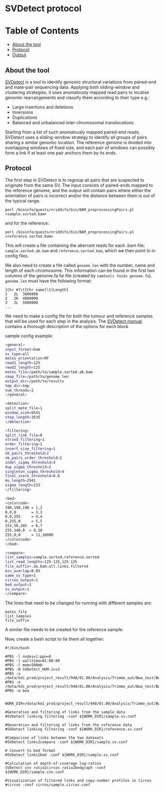 # SVDetect protocol

# Table of Contents
* [About the tool](#about-the-tool)
* [Protocol](#protocol)
* [Output](#output)

## About the tool
[SVDetect](http://bioinformatics.oxfordjournals.org/content/26/15/1895.full.pdf) is a tool to identify genomic structural variations from paired-end and mate-pair sequencing data.
Applying both sliding-window and clustering strategies, it uses anomalously mapped read pairs to localise genomic rearrangements and classify them according to their type e.g.:
* Large insertions and deletions
* Inversions
* Duplications
* Balanced and unbalanced inter-chromosomal translocations

Starting from a list of such anomalously mapped paired-end reads, SVDetect uses a sliding-window strategy to identify all groups of pairs sharing a similar genomic location. The reference genome is divided into overlapping windows of fixed size, and each pair of windows can possibly form a link if at least one pair anchors them by its ends.

## Protocol

The first step in SVDetect is to regroup all pairs that are suspected to originate from the same SV.
The input consists of paired-ends mapped to the reference genome, and the output will contain pairs where either the orientation of pairs is incorrect and/or the distance between them is out of the typical range.

```perl /bioinfo/guests/nriddifo/bin/BAM_preprocessingPairs.pl <sample.sorted.bam>```

and for the reference: 

```perl /bioinfo/guests/nriddifo/bin/BAM_preprocessingPairs.pl <reference.sorted.bam>```

This will create a file containing the aberrant reads for each .bam file: `sample.sorted.ab.bam` and `reference.sorted.bam`, which we then point to in config files.

We also need to create a file called `genome.len` with the number, name and length of each chromosome. This information can be found in the first two columns of the genome.fa.fai file (created by `samtools faidx genome.fa`). `genome.len` must have the following format: 


```
[Chr #]\t[Chr name]\t[Length]
1	2L	3000000
2	2R	4000000
3	3L	5000000
...
```

We need to make a config file for both the tumour and reference samples that will be used for each step in the analysis. The [SVDetect manual](http://svdetect.sourceforge.net/Site/Manual.html) contains a thorough description of the options for each block 

sample config example:
 

``` bash
<general>
input_format=bam 
sv_type=all
mates_orientation=RF
read1_length=125
read2_length=125
mates_file=/path/to/sample.sorted.ab.bam
cmap_file=/path/to/genome.len
output_dir=/path/to/results
tmp_dir=tmp
num_threads=2
</general>

<detection>
split_mate_file=1
window_size=6541
step_length=1635
</detection>

<filtering>
split_link_file=0
strand_filtering=1
order_filtering=1
insert_size_filtering=1
nb_pairs_threshold=2
nb_pairs_order_threshold=2
indel_sigma_threshold=3
dup_sigma_threshold=2
singleton_sigma_threshold=4
final_score_threshold=0.8
mu_length=2941
sigma_length=233
</filtering>

<bed>
<colorcode>
190,190,190 = 1,2
0,0,0       = 3,3
0,0,255     = 4,4
0,255,0     = 5,5
153,50,205  = 6,7
255,140,0  = 8,10
255,0,0     = 11,10000
</colorcode>
</bed>

<compare>
list_samples=sample.sorted,reference.sorted
list_read_lengths=125-125,125-125
file_suffix=.ab.bam.all.links.filtered
min_overlap=0.05
same_sv_type=1
circos_output=1
bed_output=1
sv_output=1
</compare>
```

The lines that need to be changed for running with different samples are: 

```
mates_file
list_samples
file_suffix
```

A similar file needs to be created for the reference sample. 



















Now, create a bash script to tie them all together: 

```{bash}
#!/bin/bash

#PBS -l nodes=1:ppn=8
#PBS -l walltime=01:00:00
#PBS -l mem=500mb
#PBS -N SVDetect_HUM-1vs3
#PBS -o /data/kdi_prod/project_result/948/01.00/Analysis/Trimmo_out/Bwa_test/Bwa_full/X/SVDetect
#PBS -e /data/kdi_prod/project_result/948/01.00/Analysis/Trimmo_out/Bwa_test/Bwa_full/X/SVDetect
#PBS -m bea


WORK_DIR=/data/kdi_prod/project_result/948/01.00/Analysis/Trimmo_out/Bwa_test/Bwa_full/X/SVDetect

#Generation and filtering of links from the sample data
#SVDetect linking filtering -conf ${WORK_DIR}/sample.sv.conf

#Generation and filtering of links from the reference data
#SVDetect linking filtering -conf ${WORK_DIR}/reference.sv.conf

#Comparison of links between the two datasets
#SVDetect links2compare -conf ${WORK_DIR}/sample.sv.conf

# Convert to bed format
#SVDetect links2bed -conf ${WORK_DIR}/sample.sv.conf

#Calculation of depth-of-coverage log-ratios
SVDetect cnv ratio2circos ratio2bedgraph -conf ${WORK_DIR}/sample.cnv.conf

#Visualization of filtered links and copy-number profiles in Circos
#circos -conf circos/sample.circos.conf
```






